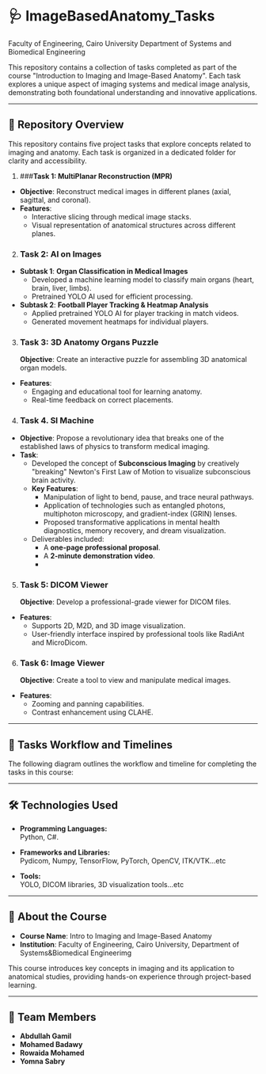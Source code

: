 # 🩺 ImageBasedAnatomy_Tasks
Faculty of Engineering, Cairo University
Department of Systems and Biomedical Engineering

This repository contains a collection of tasks completed as part of the course "Introduction to Imaging and Image-Based Anatomy". Each task explores a unique aspect of imaging systems and medical image analysis, demonstrating both foundational understanding and innovative applications.

---

## 📁 Repository Overview

This repository contains five project tasks that explore concepts related to imaging and anatomy. Each task is organized in a dedicated folder for clarity and accessibility.

1. ###**Task 1: MultiPlanar Reconstruction (MPR)**  
- **Objective**: Reconstruct medical images in different planes (axial, sagittal, and coronal).  
- **Features**:  
  - Interactive slicing through medical image stacks.  
  - Visual representation of anatomical structures across different planes.
     
2. ### **Task 2: AI on Images**  
- **Subtask 1**: **Organ Classification in Medical Images**  
  - Developed a machine learning model to classify main organs (heart, brain, liver, limbs).  
  - Pretrained YOLO AI used for efficient processing.  
- **Subtask 2**: **Football Player Tracking & Heatmap Analysis**  
  - Applied pretrained YOLO AI for player tracking in match videos.  
  - Generated movement heatmaps for individual players.
    
3. ### **Task 3: 3D Anatomy Organs Puzzle**  
   **Objective**: Create an interactive puzzle for assembling 3D anatomical organ models.  
- **Features**:  
  - Engaging and educational tool for learning anatomy.  
  - Real-time feedback on correct placements. 

4. ### **Task 4. SI Machine**  
- **Objective**: Propose a revolutionary idea that breaks one of the established laws of physics to transform medical imaging.  
- **Task**:  
  - Developed the concept of **Subconscious Imaging** by creatively "breaking" Newton's First Law of Motion to visualize subconscious brain activity.  
  - **Key Features**:  
    - Manipulation of light to bend, pause, and trace neural pathways.  
    - Application of technologies such as entangled photons, multiphoton microscopy, and gradient-index (GRIN) lenses.  
    - Proposed transformative applications in mental health diagnostics, memory recovery, and dream visualization.  
  - Deliverables included:  
    - A **one-page professional proposal**.  
    - A **2-minute demonstration video**.
    - 
5. ### **Task 5: DICOM Viewer**  
   **Objective**: Develop a professional-grade viewer for DICOM files.  
- **Features**:  
  - Supports 2D, M2D, and 3D image visualization.  
  - User-friendly interface inspired by professional tools like RadiAnt and MicroDicom.
    
6. ### **Task 6: Image Viewer**  
   **Objective**: Create a tool to view and manipulate medical images.  
- **Features**:  
  - Zooming and panning capabilities.  
  - Contrast enhancement using CLAHE. 


---

## 📅 Tasks Workflow and Timelines

 The following diagram outlines the workflow and timeline for completing the tasks in this course:


 
---

## 🛠️ Technologies Used

- **Programming Languages:**  
  Python, C#.

- **Frameworks and Libraries:**  
  Pydicom, Numpy, TensorFlow, PyTorch, OpenCV, ITK/VTK...etc

- **Tools:**  
  YOLO, DICOM libraries, 3D visualization tools...etc

---

## 📖 About the Course

- **Course Name**: Intro to Imaging and Image-Based Anatomy   
- **Institution**: Faculty of Engineering, Cairo University, Department of Systems&Biomedical Engineerimg  

This course introduces key concepts in imaging and its application to anatomical studies, providing hands-on experience through project-based learning.

---

## 👥 Team Members

- **Abdullah Gamil**  
- **Mohamed Badawy**  
- **Rowaida Mohamed**  
- **Yomna Sabry**

